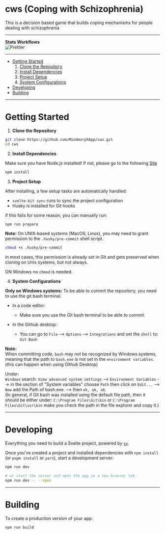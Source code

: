 # cws (Coping with Schizophrenia)

This is a decision based game that builds coping mechanisms for people dealing with schizophrenia

---
**Stats Workflows**  
![Prettier](https://github.com/MindmorphApp/cws/actions/workflows/main.yml/badge.svg)

---

- [Getting Started](#getting-started)
  1. [Clone the Repository](#clone)
  2. [Install Dependencies](#installdep)
  3. [Project Setup](#projectsetup)
  4. [System Configurations](#systemconfig)
- [Developing](#developing)
- [Building](#building)

---

# Getting Started

<a id="clone"></a>

1. **Clone the Repository**

```bash
git clone https://github.com/MindmorphApp/cws.git
cd cws
```

<a id="installdep"></a>

2. **Install Dependencies**

Make sure you have Node.js installed!
If not, please go to the following [Site](https://www.geeksforgeeks.org/how-to-download-and-install-node-js-and-npm/)

```bash
npm install
```

<a id="projectsetup"></a>

3. **Project Setup**

After installing, a few setup tasks are automatically handled:

- `svelte-kit sync` runs to sync the project configuration
- Husky is installed for Git hooks

if this fails for some reason, you can manually run:

```bash
npm run prepare
```

**Note:**
On UNIX-based systems (MacOS, Linux), you may need to grant permission to the `.husky/pre-commit` shell script.

```bash
chmod +x .husky/pre-commit
```

in most cases, this permission is already set in Git and gets preserved when cloning on Unix systems, but not always.

ON Windows no `chmod` is needed.

<a id=systemconfig></a>

4. **System Configurations**

**Only on Windows systems:**
To be able to commit the repository, you need to use the git bash terminal.

- In a code editor:

  - Make sure you use the Git bash terminal to be able to commit.

- In the Github desktop:
  - You can go to `File` --> `Options` --> `Integrations` and set the `shell` to: `Git Bash`

**Note:**  
When committing code, `bash` may not be recognized by Windows systems, meaning that the path to `bash.exe` is not set in the `environment variables`. (this can happen when using Github Desktop)

Under:  
`Windows` search: `View advanced system settings` --> `Environment Variables` --> in the section of "System variables" choose `Path` then click on `Edit...` --> `New` add the Path of bash.exe. --> then `ok, ok, ok`.  
(In general, if Git bash was installed using the default file path, then it should be either under: `C:\Program Files\Git\bin` or `C:\Program Files\Git\usr\bin` make you check the path in the file explorer and copy it.)

---

# Developing

Everything you need to build a Svelte project, powered by [`sv`](https://github.com/sveltejs/cli).

Once you've created a project and installed dependencies with `npm install` (or `pnpm install` or `yarn`), start a development server:

```bash
npm run dev

# or start the server and open the app in a new browser tab
npm run dev -- --open
```

---

# Building

To create a production version of your app:

```bash
npm run build
```
